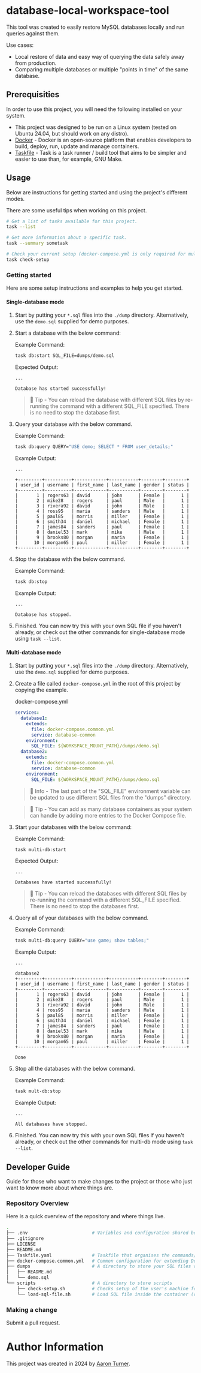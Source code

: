 # database-local-workspace-tool

This tool was created to easily restore MySQL databases locally and run queries against them.

Use cases:

* Local restore of data and easy way of querying the data safely away from production.
* Comparing multiple databases or multiple "points in time" of the same database.

## Prerequisities
In order to use this project, you will need the following installed on your system.

* This project was designed to be run on a Linux system (tested on Ubuntu 24.04, but should work on any distro).
* [Docker](https://docs.docker.com/engine/install/) - Docker is an open-source platform that enables developers to build, deploy, run, update and manage containers.
* [Taskfile](https://taskfile.dev/installation/) - Task is a task runner / build tool that aims to be simpler and easier to use than, for example, GNU Make.


## Usage
Below are instructions for getting started and using the project's different modes.

There are some useful tips when working on this project.

```bash
# Get a list of tasks available for this project.
task --list

# Get more information about a specific task.
task --summary sometask

# Check your current setup (docker-compose.yml is only required for multi-database mode).
task check-setup
```

### Getting started
Here are some setup instructions and examples to help you get started.

#### Single-database mode

1. Start by putting your `*.sql` files into the `./dump` directory. Alternatively, use the `demo.sql` supplied for demo purposes.

2. Start a database with the below command:

   Example Command:
   ```bash
   task db:start SQL_FILE=dumps/demo.sql
   ```

   Expected Output:
   ```text
   ...
   
   Database has started successfully!
   ```

   >
   > 🧠 Tip - You can reload the database with different SQL files by re-running the command with a different SQL_FILE specified. There is no need to stop the database first.
   >

3. Query your database with the below command.

   Example Command:
   ```bash
   task db:query QUERY="USE demo; SELECT * FROM user_details;"
   ```

   Example Output:
   ```text
   ...
   
   +---------+----------+------------+-----------+--------+--------+
   | user_id | username | first_name | last_name | gender | status |
   +---------+----------+------------+-----------+--------+--------+
   |       1 | rogers63 | david      | john      | Female |      1 |
   |       2 | mike28   | rogers     | paul      | Male   |      1 |
   |       3 | rivera92 | david      | john      | Male   |      1 |
   |       4 | ross95   | maria      | sanders   | Male   |      1 |
   |       5 | paul85   | morris     | miller    | Female |      1 |
   |       6 | smith34  | daniel     | michael   | Female |      1 |
   |       7 | james84  | sanders    | paul      | Female |      1 |
   |       8 | daniel53 | mark       | mike      | Male   |      1 |
   |       9 | brooks80 | morgan     | maria     | Female |      1 |
   |      10 | morgan65 | paul       | miller    | Female |      1 |
   +---------+----------+------------+-----------+--------+--------+
   ```

4. Stop the database with the below command.

   Example Command:
   ```bash
   task db:stop
   ```

   Example Output:
   ```text
   ...
   
   Database has stopped.
   ```

5. Finished. You can now try this with your own SQL file if you haven't already, or check out the other commands for single-database mode using `task --list`.

#### Multi-database mode

1. Start by putting your `*.sql` files into the `./dump` directory. Alternatively, use the `demo.sql` supplied for demo purposes.

2. Create a file called `docker-compose.yml` in the root of this project by copying the example. 

   docker-compose.yml
   ```yaml
   services:
     database1:
       extends:
         file: docker-compose.common.yml
         service: database-common
       environment:
         SQL_FILE: ${WORKSPACE_MOUNT_PATH}/dumps/demo.sql
     database2:
       extends:
         file: docker-compose.common.yml
         service: database-common
       environment:
         SQL_FILE: ${WORKSPACE_MOUNT_PATH}/dumps/demo.sql
   ```

   >
   > 📄 Info - The last part of the "SQL_FILE" environment variable can be updated to use different SQL files from the "dumps" directory.
   >

   >
   > 🧠 Tip - You can add as many database containers as your system can handle by adding more entries to the Docker Compose file.
   >

3. Start your databases with the below command:

   Example Command:
   ```bash
   task multi-db:start
   ```

   Expected Output:
   ```text
   ...
   
   Databases have started successfully!
   ```

   >
   > 🧠 Tip - You can reload the databases with different SQL files by re-running the command with a different SQL_FILE specified. There is no need to stop the databases first.
   >

4. Query all of your databases with the below command.

   Example Command:
   ```bash
   task multi-db:query QUERY="use game; show tables;"
   ```

   Example Output:
   ```text
   ...
   
   database2
   +---------+----------+------------+-----------+--------+--------+
   | user_id | username | first_name | last_name | gender | status |
   +---------+----------+------------+-----------+--------+--------+
   |       1 | rogers63 | david      | john      | Female |      1 |
   |       2 | mike28   | rogers     | paul      | Male   |      1 |
   |       3 | rivera92 | david      | john      | Male   |      1 |
   |       4 | ross95   | maria      | sanders   | Male   |      1 |
   |       5 | paul85   | morris     | miller    | Female |      1 |
   |       6 | smith34  | daniel     | michael   | Female |      1 |
   |       7 | james84  | sanders    | paul      | Female |      1 |
   |       8 | daniel53 | mark       | mike      | Male   |      1 |
   |       9 | brooks80 | morgan     | maria     | Female |      1 |
   |      10 | morgan65 | paul       | miller    | Female |      1 |
   +---------+----------+------------+-----------+--------+--------+
   
   Done
   ```
   
5. Stop all the databases with the below command.
   
   Example Command:
   ```bash
   task mult-db:stop
   ```
   
   Example Output:
   ```text
   ...
   
   All databases have stopped.
   ```
   
6. Finished. You can now try this with your own SQL files if you haven't already, or check out the other commands for multi-db mode using `task --list`.

## Developer Guide
Guide for those who want to make changes to the project or those who just want to know more about where things are.

### Repository Overview
Here is a quick overview of the repository and where things live.

```bash
.
├── .env                        # Variables and configuration shared between containers and Taskfile
├── .gitignore
├── LICENSE
├── README.md
├── Taskfile.yaml               # Taskfile that organises the commands/tasks for the project
├── docker-compose.common.yml   # Common configuration for extending Docker Compose
├── dumps                       # A directory to store your SQL files which won't be tracked by git
│   ├── README.md
│   └── demo.sql
└── scripts                     # A directory to store scripts
    ├── check-setup.sh          # Checks setup of the user's machine for using the project
    └── load-sql-file.sh        # Load SQL file inside the container (called within container)
```

### Making a change

Submit a pull request. 

# Author Information

This project was created in 2024 by [Aaron Turner](https://github.com/aturnr).
